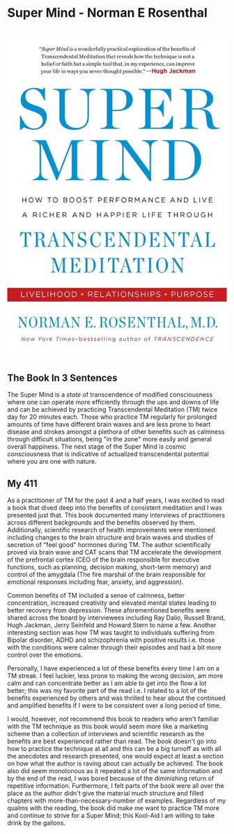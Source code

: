 # Super Mind - Norman E Rosenthal

![SuperMind](Images/SuperMind.jpeg)

## The Book In 3 Sentences
The Super Mind is a _state_ of transcendence of modified consciousness where one can operate more efficiently through the ups and downs of life and can be achieved by practicing Transcendental Meditation (TM) twice day for 20 minutes each. Those who practice TM regularly for prolonged amounts of time have different brain waves and are less prone to heart disease and strokes amongst a plethora of other benefits such as calmness through difficult situations, being "in the zone" more easily and general overall happiness. The next stage of the Super Mind is cosmic consciousness that is indicative of actualized transcendental potential where you are one with nature.

## My 411
As a practitioner of TM for the past 4 and a half years, I was excited to read a book that dived deep into the benefits of consistent meditation and I was presented just that. This book documented many interviews of practitioners across different backgrounds and the benefits observed by them. Additionally, scientific research of health improvements were mentioned including changes to the brain structure and brain waves and studies of secretion of "feel good" hormones during TM. The author scientifically proved via brain wave and CAT scans that TM accelerate the development of the prefrontal cortex (CEO of the brain responsible for executive functions, such as planning, decision making, short-term memory) and control of the amygdala (The fire marshal of the brain responsible for emotional responses including fear, anxiety, and aggression).

Common benefits of TM included a sense of calmness, better concentration, increased creativity and elevated mental states leading to better recovery from depression. These aforementioned benefits were shared across the board by interviewees including Ray Dalio, Russell Brand, Hugh Jackman, Jerry Seinfeld and Howard Stern to name a few. Another interesting section was how TM was taught to individuals suffering from Bipolar disorder, ADHD and schizophrenia with positive results i.e. those with the conditions were calmer through their episodes and had a bit more control over the emotions. 

Personally, I have experienced a lot of these benefits every time I am on a TM streak. I feel luckier, less prone to making the wrong decision, am more calm and can concentrate better as I am able to get into the flow a lot better; this was my favorite part of the read i.e. I related to a lot of the benefits experienced by others and was thrilled to hear about the continued and amplified benefits if I were to be consistent over a long period of time.

I would, however, _not_ recommend this book to readers who aren't familiar with the TM technique as this book would seem more like a marketing scheme than a collection of interviews and scientific research as the benefits are best experienced rather than read. The book doesn't go into how to practice the technique at all and this can be a big turnoff as with all the anecdotes and research presented, one would expect at least a section on how what the author is raving about can actually be achieved. The book also did seem monotonous as it repeated a lot of the same information and by the end of the read, I was bored because of the diminishing return of repetitive information. Furthermore, I felt parts of the book were all over the place as the author didn't give the material much structure and filled chapters with more-than-necessary-number of examples. Regardless of my qualms with the reading, the book did make me want to practice TM more and continue to strive for a Super Mind; this Kool-Aid I am willing to take drink by the gallons.